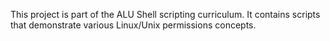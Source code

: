 This project is part of the ALU Shell scripting curriculum. It contains scripts that demonstrate various Linux/Unix permissions concepts. 
